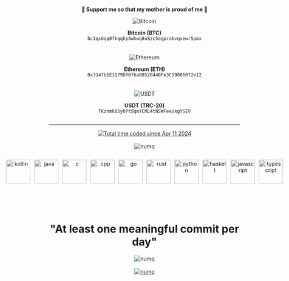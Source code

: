 <div style="text-align: center;"><p align="center"><strong>🌟 Support me so that my mother is proud of me 🌟</strong><br/></div>
<div align="center" style="display: flex; justify-content: center; gap: 20px; flex-wrap: wrap;">
<div style="text-align: center;">
    <img src="https://raw.githubusercontent.com/ErikThiart/cryptocurrency-icons/master/32/bitcoin.png" alt="Bitcoin"/>
    <p><strong>Bitcoin (BTC)</strong><br/>
    <code>bc1qs6qq0fkqqhp4whwq8u8zc5egprakvqxewr5pmx</code></p>
</div>
<div style="text-align: center;">
    <img src="https://raw.githubusercontent.com/ErikThiart/cryptocurrency-icons/master/32/ethereum.png" alt="Ethereum"/>
    <p><strong>Ethereum (ETH)</strong><br/>
    <code>0x3147bEE3179Df0f6a0852044BFe3C59086072e12</code></p>
</div>
<div style="text-align: center;">
    <img src="https://raw.githubusercontent.com/ErikThiart/cryptocurrency-icons/master/32/tether.png" alt="USDT"/>
    <p><strong>USDT (TRC-20)</strong><br/>
    <code>TKznmR65yhPt5qmYCML4tNSWFeeUkgYSEV</code></p>
</div>
</div>

---

<div align="center"><a href="https://wakatime.com/@018ecee5-57ac-4d53-9e8a-a02bf99c734f"><img src="https://wakatime.com/badge/user/018ecee5-57ac-4d53-9e8a-a02bf99c734f.svg" alt="Total time coded since Apr 11 2024" /></a></div>

<br/>

<div align="center"><img src="https://github-readme-stats.vercel.app/api/top-langs?username=numq&show_icons=true&locale=en&layout=compact" alt="numq"/></div>

<br/>

<div align="center" style="display: flex; justify-content: center; gap: 10px; padding: 10px; height: 100px;">
    <img src="https://cdn.jsdelivr.net/gh/devicons/devicon@latest/icons/kotlin/kotlin-original.svg" alt="kotlin" width="64px"/>
    <img src="https://cdn.jsdelivr.net/gh/devicons/devicon@latest/icons/java/java-original.svg" alt="java" width="64px"/>
    <img src="https://cdn.jsdelivr.net/gh/devicons/devicon@latest/icons/c/c-original.svg" alt="c" width="64px"/>
    <img src="https://cdn.jsdelivr.net/gh/devicons/devicon@latest/icons/cplusplus/cplusplus-original.svg" alt="cpp" width="64px"/>
    <img src="https://cdn.jsdelivr.net/gh/devicons/devicon@latest/icons/go/go-original-wordmark.svg" alt="go" width="64px"/>
    <img src="https://cdn.jsdelivr.net/gh/devicons/devicon@latest/icons/rust/rust-original.svg" alt="rust" width="64px"/>
    <img src="https://cdn.jsdelivr.net/gh/devicons/devicon@latest/icons/python/python-original.svg" alt="python" width="64px"/>
    <img src="https://cdn.jsdelivr.net/gh/devicons/devicon@latest/icons/haskell/haskell-original.svg" alt="haskell" width="64px"/>
    <img src="https://cdn.jsdelivr.net/gh/devicons/devicon@latest/icons/javascript/javascript-original.svg" alt="javascript" width="64px"/>
    <img src="https://cdn.jsdelivr.net/gh/devicons/devicon@latest/icons/typescript/typescript-original.svg" alt="typescript" width="64px"/>
</div>

<br/>

<h1 align="center">"At least one meaningful commit per day"</h1>

<div align="center"><img src="https://github-readme-streak-stats.herokuapp.com/?user=numq&" alt="numq"/></div>

<br/>

<div align="center"><a href="https://www.codewars.com/users/numq/"><img src="https://www.codewars.com/users/numq/badges/large" alt="numq"/></a></div>
